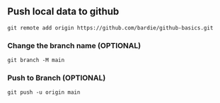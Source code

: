 ## Push local data to github

```
git remote add origin https://github.com/bardie/github-basics.git
```
### Change the branch name (OPTIONAL)
```
git branch -M main
```
### Push to Branch (OPTIONAL)
```
git push -u origin main
```
